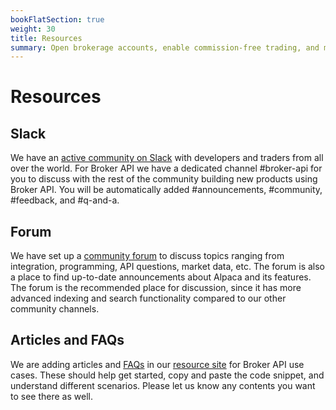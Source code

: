 ```yaml
---
bookFlatSection: true
weight: 30
title: Resources
summary: Open brokerage accounts, enable commission-free trading, and manage the ongoing user experience with Alpaca Broker API
---
```


# Resources

## **Slack**

We have an [active community on Slack](https://alpaca.markets/slack) with
developers and traders from all over the world. For Broker API we have a
dedicated channel #broker-api for you to discuss with the rest of the community
building new products using Broker API. You will be automatically added
#announcements, #community, #feedback, and #q-and-a.

## **Forum**

We have set up a [community forum](https://forum.alpaca.markets/) to discuss
topics ranging from integration, programming, API questions, market data, etc.
The forum is also a place to find up-to-date announcements about Alpaca and its
features. The forum is the recommended place for discussion, since it has more
advanced indexing and search functionality compared to our other community
channels.

## **Articles and FAQs**

We are adding articles and [FAQs](https://alpaca.markets/support) in our
[resource site](https://alpaca.markets/learn) for Broker API use cases. These
should help get started, copy and paste the code snippet, and understand
different scenarios. Please let us know any contents you want to see there as
well.

&nbsp;
